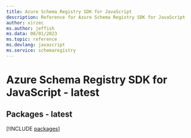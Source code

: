 ```yaml
---
title: Azure Schema Registry SDK for JavaScript
description: Reference for Azure Schema Registry SDK for JavaScript
author: xirzec
ms.author: jeffish
ms.data: 08/01/2023
ms.topic: reference
ms.devlang: javascript
ms.service: schemaregistry
---
```

# Azure Schema Registry SDK for JavaScript - latest
## Packages - latest
[!INCLUDE [packages](schema-registry-index.md)]